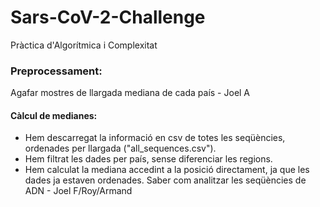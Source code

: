 # Sars-CoV-2-Challenge
Pràctica d'Algorítmica i Complexitat  
### Preprocessament:
Agafar mostres de llargada mediana de cada país - Joel A    
#### Càlcul de medianes:
- Hem descarregat la informació en csv de totes les seqüències, ordenades per llargada ("all_sequences.csv").
- Hem filtrat les dades per país, sense diferenciar les regions.
- Hem calculat la mediana accedint a la posició directament, ja que les dades ja estaven ordenades.
Saber com analitzar les seqüències de ADN - Joel F/Roy/Armand  
